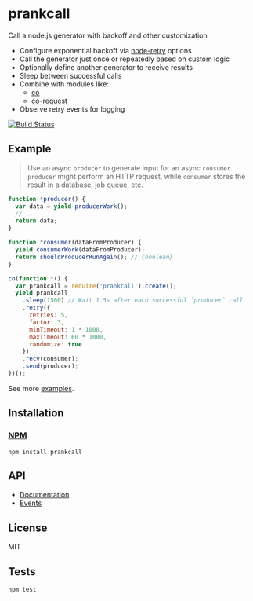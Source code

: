 # prankcall

Call a node.js generator with backoff and other customization

- Configure exponential backoff via [node-retry](https://github.com/tim-kos/node-retry#api) options
- Call the generator just once or repeatedly based on custom logic
- Optionally define another generator to receive results
- Sleep between successful calls
- Combine with modules like:
  - [co](https://github.com/visionmedia/co)
  - [co-request](https://github.com/leukhin/co-request)
- Observe retry events for logging

[![Build Status](https://travis-ci.org/codeactual/prankcall.png)](https://travis-ci.org/codeactual/prankcall)

## Example

> Use an async `producer` to generate input for an async `consumer`.
> `producer` might perform an HTTP request, while `consumer` stores the result in a database, job queue, etc.

```js
function *producer() {
  var data = yield producerWork();
  // ...
  return data;
}

function *consumer(dataFromProducer) {
  yield consumerWork(dataFromProducer);
  return shouldProducerRunAgain(); // {boolean}
}

co(function *() {
  var prankcall = require('prankcall').create();
  yield prankcall
    .sleep(1500) // Wait 1.5s after each successful `producer` call
    .retry({
      retries: 5,
      factor: 3,
      minTimeout: 1 * 1000,
      maxTimeout: 60 * 1000,
      randomize: true
    })
    .recv(consumer);
    .send(producer);
})();
```

See more [examples](test/lib/examples.js).

## Installation

### [NPM](https://npmjs.org/package/prankcall)

    npm install prankcall

## API

- [Documentation](docs/Prankcall.md)
- [Events](docs/events.md)

## License

  MIT

## Tests

    npm test
